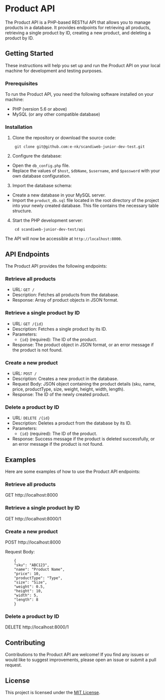 # Product API

The Product API is a PHP-based RESTful API that allows you to manage products in a database. It provides endpoints for retrieving all products, retrieving a single product by ID, creating a new product, and deleting a product by ID.

## Getting Started

These instructions will help you set up and run the Product API on your local machine for development and testing purposes. 

### Prerequisites

To run the Product API, you need the following software installed on your machine:

- PHP (version 5.6 or above)
- MySQL (or any other compatible database)

### Installation

1. Clone the repository or download the source code:

        git clone git@github.com:e-nk/scandiweb-junior-dev-test.git


2. Configure the database:

- Open the `db_config.php` file.
- Replace the values of `$host`, `$dbName`, `$username`, and `$password` with your own database configuration.

3. Import the database schema:

- Create a new database in your MySQL server.
- Import the `product_db.sql` file located in the root directory of the project into your newly created database. This file contains the necessary table structure.

4. Start the PHP development server:

        cd scandiweb-junior-dev-test/api


The API will now be accessible at `http://localhost:8000`.

## API Endpoints

The Product API provides the following endpoints:

### Retrieve all products

- URL: `GET /`
- Description: Fetches all products from the database.
- Response: Array of product objects in JSON format.

### Retrieve a single product by ID

- URL: `GET /{id}`
- Description: Fetches a single product by its ID.
- Parameters:
  - `{id}` (required): The ID of the product.
- Response: The product object in JSON format, or an error message if the product is not found.

### Create a new product

- URL: `POST /`
- Description: Creates a new product in the database.
- Request Body: JSON object containing the product details (sku, name, price, productType, size, weight, height, width, length).
- Response: The ID of the newly created product.

### Delete a product by ID

- URL: `DELETE /{id}`
- Description: Deletes a product from the database by its ID.
- Parameters:
  - `{id}` (required): The ID of the product.
- Response: Success message if the product is deleted successfully, or an error message if the product is not found.

## Examples

Here are some examples of how to use the Product API endpoints:

### Retrieve all products

GET http://localhost:8000


### Retrieve a single product by ID
GET http://localhost:8000/1


### Create a new product

POST http://localhost:8000

Request Body:

        {
        "sku": "ABC123",
        "name": "Product Name",
        "price": 10,
        "productType": "Type",
        "size": "Size",
        "weight": 0.5,
        "height": 10,
        "width": 5,
        "length": 8
        }


### Delete a product by ID

DELETE http://localhost:8000/1



## Contributing

Contributions to the Product API are welcome! If you find any issues or would like to suggest improvements, please open an issue or submit a pull request.

## License

This project is licensed under the [MIT License](LICENSE).







